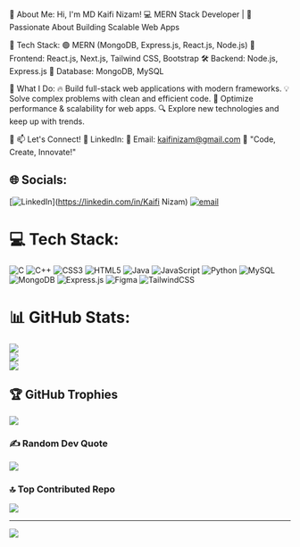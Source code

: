 💫 About Me:
Hi, I'm MD Kaifi Nizam!
💻 MERN Stack Developer | 🚀 Passionate About Building Scalable Web Apps

🔹 Tech Stack:
🟢 MERN (MongoDB, Express.js, React.js, Node.js)
🎨 Frontend: React.js, Next.js, Tailwind CSS, Bootstrap
🛠 Backend: Node.js, Express.js
💾 Database: MongoDB, MySQL

🔹 What I Do:
🔥 Build full-stack web applications with modern frameworks.
💡 Solve complex problems with clean and efficient code.
🚀 Optimize performance & scalability for web apps.
🔍 Explore new technologies and keep up with trends.

🔹 📫 Let's Connect!
💼 LinkedIn: 
📧 Email: kaifinizam@gmail.com
💙 "Code, Create, Innovate!"


## 🌐 Socials:
[![LinkedIn](https://img.shields.io/badge/LinkedIn-%230077B5.svg?logo=linkedin&logoColor=white)](https://linkedin.com/in/Kaifi Nizam) [![email](https://img.shields.io/badge/Email-D14836?logo=gmail&logoColor=white)](mailto:kaifinizam@gmail.com) 

# 💻 Tech Stack:
![C](https://img.shields.io/badge/c-%2300599C.svg?style=for-the-badge&logo=c&logoColor=white) ![C++](https://img.shields.io/badge/c++-%2300599C.svg?style=for-the-badge&logo=c%2B%2B&logoColor=white) ![CSS3](https://img.shields.io/badge/css3-%231572B6.svg?style=for-the-badge&logo=css3&logoColor=white) ![HTML5](https://img.shields.io/badge/html5-%23E34F26.svg?style=for-the-badge&logo=html5&logoColor=white) ![Java](https://img.shields.io/badge/java-%23ED8B00.svg?style=for-the-badge&logo=openjdk&logoColor=white) ![JavaScript](https://img.shields.io/badge/javascript-%23323330.svg?style=for-the-badge&logo=javascript&logoColor=%23F7DF1E) ![Python](https://img.shields.io/badge/python-3670A0?style=for-the-badge&logo=python&logoColor=ffdd54) ![MySQL](https://img.shields.io/badge/mysql-4479A1.svg?style=for-the-badge&logo=mysql&logoColor=white) ![MongoDB](https://img.shields.io/badge/MongoDB-%234ea94b.svg?style=for-the-badge&logo=mongodb&logoColor=white) ![Express.js](https://img.shields.io/badge/express.js-%23404d59.svg?style=for-the-badge&logo=express&logoColor=%2361DAFB) ![Figma](https://img.shields.io/badge/figma-%23F24E1E.svg?style=for-the-badge&logo=figma&logoColor=white) ![TailwindCSS](https://img.shields.io/badge/tailwindcss-%2338B2AC.svg?style=for-the-badge&logo=tailwind-css&logoColor=white)
# 📊 GitHub Stats:
![](https://github-readme-stats.vercel.app/api?username=KAIFINIZAM&theme=dark&hide_border=false&include_all_commits=false&count_private=false)<br/>
![](https://nirzak-streak-stats.vercel.app/?user=KAIFINIZAM&theme=dark&hide_border=false)<br/>
![](https://github-readme-stats.vercel.app/api/top-langs/?username=KAIFINIZAM&theme=dark&hide_border=false&include_all_commits=false&count_private=false&layout=compact)

## 🏆 GitHub Trophies
![](https://github-profile-trophy.vercel.app/?username=KAIFINIZAM&theme=radical&no-frame=false&no-bg=true&margin-w=4)

### ✍️ Random Dev Quote
![](https://quotes-github-readme.vercel.app/api?type=horizontal&theme=radical)

### 🔝 Top Contributed Repo
![](https://github-contributor-stats.vercel.app/api?username=KAIFINIZAM&limit=5&theme=dark&combine_all_yearly_contributions=true)

---
[![](https://visitcount.itsvg.in/api?id=KAIFINIZAM&icon=0&color=0)](https://visitcount.itsvg.in)

<!-- Proudly created with GPRM ( https://gprm.itsvg.in ) -->
